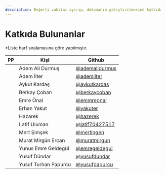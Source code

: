 ```yaml
---
description: Değerli vaktini ayırıp, dökümanın geliştirilmesine katkıda bulunan kişiler
---
```


# Katkıda Bulunanlar

\*Liste harf sıralamasına göre yapılmıştır.

| PP                                                                                                                | Kişi                 | Github                                              |
| ----------------------------------------------------------------------------------------------------------------- | -------------------- | --------------------------------------------------- |
| <img src="https://avatars.githubusercontent.com/u/22513266?s=64&#x26;v=4" alt="" data-size="line">                | Adem Ali Durmuş      | [@ademalidurmus](https://github.com/ademalidurmus)  |
| <img src="https://avatars.githubusercontent.com/u/187922?v=4" alt="" data-size="line">                            | Adem İlter           | [@ademilter](https://github.com/ademilter)          |
| <img src="https://avatars.githubusercontent.com/u/7966133?v=4" alt="" data-size="line">                           | Aykut Kardaş         | [@aykutkardas](https://github.com/aykutkardas)      |
| <img src="https://avatars.githubusercontent.com/u/33267776?v=4" alt="" data-size="line">                          | Berkay Çoban         | [@berkaycoban](https://github.com/berkaycoban)      |
| <img src="https://avatars.githubusercontent.com/u/81802983?v=4" alt="" data-size="line">                          | Emre Önal            | [@emmreonal](https://github.com/emmreonal)          |
| <img src="https://avatars.githubusercontent.com/u/3696314?v=4" alt="" data-size="line">                           | Erhan Yakut          | [@yakuter](https://github.com/yakuter)              |
| <img src="https://avatars.githubusercontent.com/u/36481442?v=4" alt="" data-size="line">                          | Hazarek              | [@hazerek](https://github.com/hazarek)              |
| <img src="https://pbs.twimg.com/profile_images/1170086624052633601/UVawsF1t_400x400.jpg" alt="" data-size="line"> | Latif Uluman         | [@latif70427517](https://twitter.com/latif70427517) |
| <img src="https://avatars.githubusercontent.com/u/15813184?v=4" alt="" data-size="line">                          | Mert Şimşek          | [@mertingen](https://github.com/mertingen)          |
| <img src="https://avatars.githubusercontent.com/u/45563173?v=4" alt="" data-size="line">                          | Murat Mirgün Ercan   | [@muratmirgun](https://github.com/muratmirgun)      |
| <img src="https://avatars.githubusercontent.com/u/26741856?v=4" alt="" data-size="line">                          | Yunus Emre Geldegül  | [@emregeldegul](https://github.com/emregeldegul)      |
| <img src="https://avatars.githubusercontent.com/u/24360817?v=4" alt="" data-size="line">                          | Yusuf Dündar         | [@yusufdundar](https://github.com/yusufdundar)      |
| <img src="https://avatars.githubusercontent.com/u/41443083?v=4" alt="" data-size="line">                          | Yusuf Turhan Papurcu | [@yusufpapurcu](https://github.com/yusufpapurcu)    |
